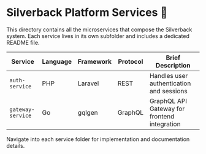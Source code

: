 # Silverback Platform Services 🦍

This directory contains all the microservices that compose the Silverback system. Each service lives in its own subfolder and includes a dedicated README file.

| Service          | Language | Framework | Protocol | Brief Description                          |
|------------------|----------|-----------|----------|---------------------------------------------|
| `auth-service`   | PHP      | Laravel   | REST     | Handles user authentication and sessions    |
| `gateway-service`| Go       | gqlgen    | GraphQL  | GraphQL API Gateway for frontend integration|

Navigate into each service folder for implementation and documentation details.
